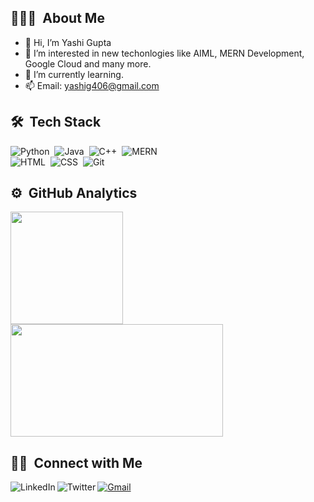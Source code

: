 ## 👨🏻‍💻 &nbsp;About Me

- 👋 Hi, I’m Yashi Gupta
- 👀 I’m interested in new techonlogies like AIML, MERN Development, Google Cloud and many more.
- 🌱 I’m currently learning. 
- 📫 Email: yashig406@gmail.com

## 🛠 &nbsp;Tech Stack

![Python](https://img.shields.io/badge/-Python-05122A?style=flat&logo=python)&nbsp;
![Java](https://img.shields.io/badge/-Java-05122A?style=flat&logo=java&logoColor=FFA518)&nbsp;
![C++](https://img.shields.io/badge/-C++-05122A?style=flat&logo=C%2B%2B&logoColor=00599C)&nbsp;
![MERN](https://img.shields.io/badge/-MERN-05122A?style=flat)&nbsp;\
![HTML](https://img.shields.io/badge/-HTML-05122A?style=flat&logo=HTML5)&nbsp;
![CSS](https://img.shields.io/badge/-CSS-05122A?style=flat&logo=CSS3&logoColor=1572B6)&nbsp;
![Git](https://img.shields.io/badge/-Git-05122A?style=flat&logo=git)&nbsp;



## ⚙️ &nbsp;GitHub Analytics

<p align="left">
<a href="https://github.com/yashigupta4623">
  <img height="180em" src="https://github-readme-stats-eight-theta.vercel.app/api?username=yashigupta4623&show_icons=true&theme=algolia&include_all_commits=true&count_private=true"/>
  <img height="180em" width = "340em" src="https://github-readme-stats-eight-theta.vercel.app/api/top-langs/?username=yashigupta4623&layout=compact&langs_count=8&theme=algolia"/>
</a>
</p>

 ## 🤝🏻 &nbsp;Connect with Me

<a href="https://www.linkedin.com/in/yashi-gupta-a65218232/" target="_blank">
  <img align="left" alt="LinkedIn" src="https://img.shields.io/badge/LinkedIn-0077B5?style=for-the-badge&logo=linkedin&logoColor=white" />
</a>

<a href="mailto:yashig406@gmail.com" target="_blank">
  <img alt="Gmail" src="https://img.shields.io/badge/-gmail-%23D14836?style=for-the-badge&logo=Gmail&logoColor=white" />
</a>

<a href="https://twitter.com/yashig406" target="_blank">
  <img align = "left" alt="Twitter" src="https://img.shields.io/badge/-twitter-%23D14836?style=for-the-badge&logo=Twitter&logoColor=white" />
</a>

 <!---
Lawful2002/Lawful2002 is a ✨ special ✨ repository because its `README.md` (this file) appears on your GitHub profile.
You can click the Preview link to take a look at your changes.
--->
